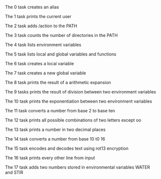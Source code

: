 The 0 task creates an alias

The 1 task prints the current user

The 2 task adds /action to the PATH

The 3 task counts the number of directories in the PATH

The 4 task lists environment variables

The 5 task lists local and global variables and functions

The 6 task creates a local variable

The 7 task creates a new global variable

The 8 task prints the result of a arithmetic expansion

The 9 tasks prints the result of division between two environment variables 

The 10 task prints the exponentiation between two environment variables

The 11 task converts a number from base 2 to base ten

The 12 task prints all possible combinations of two letters except oo

The 13 task prints a number in two decimal places

The 14 task converts a number from base 10 t0 16

The 15 task encodes and decodes text using rot13 encryption

The 16 task prints every other line from input

The 17 task adds two numbers stored in environmental variables WATER and STIR 
